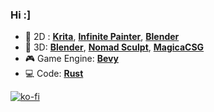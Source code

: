 ### Hi :]

* 🎨 2D : [**Krita**](https://krita.org/), [**Infinite Painter**](https://www.infinitestudio.art/), [**Blender**](https://www.blender.org/)
* 🔶 3D: [**Blender**](https://www.blender.org/), [**Nomad Sculpt**](https://nomadsculpt.com/), [**MagicaCSG**](https://ephtracy.github.io/index.html?page=magicacsg)
* 🎮 Game Engine: [**Bevy**](https://bevyengine.org/)
* 💻 Code: [**Rust**](https://www.rust-lang.org/)

[![ko-fi](https://ko-fi.com/img/githubbutton_sm.svg)](https://ko-fi.com/ameknite)
